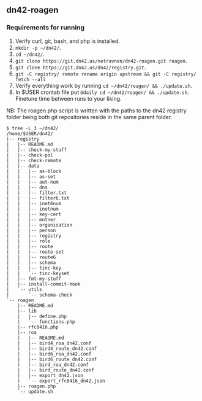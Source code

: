 ## dn42-roagen

### Requirements for running

1. Verify curl, git, bash, and php is installed.
2. `mkdir -p ~/dn42/`.
3. `cd ~/dn42/`.
4. `git clone https://git.dn42.us/netravnen/dn42-roagen.git roagen`.
5. `git clone https://git.dn42.us/dn42/registry.git`.
6. `git -C registry/ remote rename origin upstream && git -C registry/ fetch --all`
7. Verify everything work by running `cd ~/dn42/roagen/ && ./update.sh`.
8. In $USER crontab file put `@daily cd ~/dn42/roagen/ && ./update.sh`. Finetune
   time between runs to your liking.

NB: The roagen.php script is written with the paths to the dn42 registry
folder being both git repositories reside in the same parent folder.

```
$ tree -L 3 ~/dn42/
/home/$USER/dn42/
|-- registry
|   |-- README.md
|   |-- check-my-stuff
|   |-- check-pol
|   |-- check-remote
|   |-- data
|   |   |-- as-block
|   |   |-- as-set
|   |   |-- aut-num
|   |   |-- dns
|   |   |-- filter.txt
|   |   |-- filter6.txt
|   |   |-- inet6num
|   |   |-- inetnum
|   |   |-- key-cert
|   |   |-- mntner
|   |   |-- organisation
|   |   |-- person
|   |   |-- registry
|   |   |-- role
|   |   |-- route
|   |   |-- route-set
|   |   |-- route6
|   |   |-- schema
|   |   |-- tinc-key
|   |   `-- tinc-keyset
|   |-- fmt-my-stuff
|   |-- install-commit-hook
|   `-- utils
|       `-- schema-check
`-- roagen
    |-- README.md
    |-- lib
    |   |-- define.php
    |   `-- functions.php
    |-- rfc8416.php
    |-- roa
    |   |-- README.md
    |   |-- bird4_roa_dn42.conf
    |   |-- bird4_route_dn42.conf
    |   |-- bird6_roa_dn42.conf
    |   |-- bird6_route_dn42.conf
    |   |-- bird_roa_dn42.conf
    |   |-- bird_route_dn42.conf
    |   |-- export_dn42.json
    |   `-- export_rfc8416_dn42.json
    |-- roagen.php
    `-- update.sh
```

